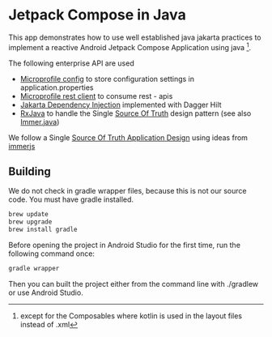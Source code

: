 # Jetpack Compose in Java

This app demonstrates how to use well established java jakarta practices to implement a reactive Android Jetpack Compose Application using java [^compose].

The following enterprise API are used

- [Microprofile config](https://microprofile.io/specifications/microprofile-config/) to store configuration settings in application.properties
- [Microprofile rest client](https://microprofile.io/specifications/microprofile-rest-client/) to consume rest - apis
- [Jakarta Dependency Injection](https://projects.eclipse.org/projects/ee4j.cdi) implemented with Dagger Hilt
- [RxJava](https://reactivex.io/) to handle the Single [Source Of Truth](https://redux.js.org/understanding/thinking-in-redux/motivation) design pattern (see also [Immer.java](./app/src/main/java/at/htl/leonding/util/immer/Immer.java))

We follow a Single [Source Of Truth Application Design](https://redux.js.org/understanding/thinking-in-redux/three-principles) using ideas from [immerjs](https://immerjs.github.io/immer/)

## Building

We do not check in gradle wrapper files, because this is not our source code.
You must have gradle installed.

``` bash
brew update
brew upgrade
brew install gradle
```
Before opening the project in Android Studio for the first time, run the following command once:

``` bash
gradle wrapper
```

Then you can built the project either from the command line with ./gradlew or use Android Studio.

[^compose]: except for the Composables where kotlin is used in the layout files instead of .xml
